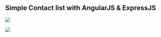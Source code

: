 <h2>Simple Contact list with AngularJS & ExpressJS</h2>
<img src="images/Contact.png"><br><br>
<img src="images/Contact.png">
